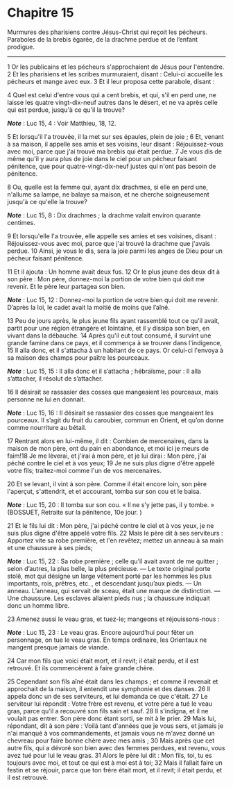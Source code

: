 # Chapitre 15

Murmures des pharisiens contre Jésus-Christ qui reçoit les pécheurs.
Paraboles de la brebis égarée, de la drachme perdue et de l’enfant prodigue.

***

1 Or les publicains et les pécheurs s'approchaient de Jésus pour l'entendre. 2 Et les pharisiens et les scribes murmuraient, disant : Celui-ci accueille les pécheurs et mange avec eux. 3 Et il leur proposa cette parabole, disant :


4 Quel est celui d'entre vous qui a cent brebis, et qui, s'il en perd une, ne laisse les quatre vingt-dix-neuf autres dans le désert, et ne va après celle qui est perdue, jusqu'à ce qu'il la trouve?

***Note*** :  Luc 15, 4 : Voir Matthieu, 18, 12.

5 Et lorsqu'il l'a trouvée, il la met sur ses épaules, plein de joie ; 6 Et, venant à sa maison, il appelle ses amis et ses voisins, leur disant : Réjouissez-vous avec moi, parce que j'ai trouvé ma brebis qui était perdue. 7 Je vous dis de même qu'il y aura plus de joie dans le ciel pour un pécheur faisant pénitence, que pour quatre-vingt-dix-neuf justes qui n'ont pas besoin de pénitence.


8 Ou, quelle est la femme qui, ayant dix drachmes, si elle en perd une, n'allume sa lampe, ne balaye sa maison, et ne cherche soigneusement jusqu'à ce qu'elle la trouve?

***Note*** :  Luc 15, 8 : Dix drachmes ; la drachme valait environ quarante centimes.

9 Et lorsqu'elle l'a trouvée, elle appelle ses amies et ses voisines, disant : Réjouissez-vous avec moi, parce que j'ai trouvé la drachme que j'avais perdue. 10 Ainsi, je vous le dis, sera la joie parmi les anges de Dieu pour un pécheur faisant pénitence.


11 Et il ajouta : Un homme avait deux fus. 12 Or le plus jeune des deux dit à son père : Mon père, donnez-moi la portion de votre bien qui doit me revenir. Et le père leur partagea son bien.

***Note*** :  Luc 15, 12 : Donnez-moi la portion de votre bien qui doit me revenir. D’après la loi, le cadet avait la moitié de moins que l’aîné.

13 Peu de jours après, le plus jeune fils ayant rassemblé tout ce qu'il avait, partit pour une région étrangère et lointaine, et il y dissipa son bien, en vivant dans la débauche. 14 Après qu'il eut tout consumé, il survint une grande famine dans ce pays, et il commença à se trouver dans l'indigence, 15 Il alla donc, et il s'attacha à un habitant de ce pays. Or celui-ci l'envoya à sa maison des champs pour paître les pourceaux.

***Note*** :  Luc 15, 15 : Il alla donc et il s’attacha ; hébraïsme, pour : Il alla s’attacher, il résolut de s’attacher.

16 Il désirait se rassasier des cosses que mangeaient les pourceaux, mais personne ne lui en donnait.

***Note*** :  Luc 15, 16 : Il désirait se rassasier des cosses que mangeaient les pourceaux. Il s’agit du fruit du caroubier, commun en Orient, et qu’on donne comme nourriture au bétail.

17 Rentrant alors en lui-même, il dit : Combien de mercenaires, dans la maison de mon père, ont du pain en abondance, et moi ici je meurs de faim!18 Je me lèverai, et j'irai à mon père, et je lui dirai : Mon père, j'ai péché contre le ciel et à vos yeux; 19 Je ne suis plus digne d'être appelé votre fils; traitez-moi comme l'un de vos mercenaires.


20 Et se levant, il vint à son père. Comme il était encore loin, son père l'aperçut, s'attendrit, et et accourant, tomba sur son cou et le baisa.

***Note*** :  Luc 15, 20 : Il tomba sur son cou. « Il ne s’y jette pas, il y tombe. » (BOSSUET, Retraite sur la pénitence, 10e jour. )

21 Et le fils lui dit : Mon père, j'ai péché contre le ciel et à vos yeux, je ne suis plus digne d'être appelé votre fils. 22 Mais le père dit à ses serviteurs : Apportez vite sa robe première, et l'en revêtez; mettez un anneau à sa main et une chaussure à ses pieds;

***Note*** :  Luc 15, 22 : Sa robe première ; celle qu’il avait avant de me quitter ; selon d’autres, la plus belle, la plus précieuse. ― Le texte original porte stolê, mot qui désigne un large vêtement porté par les hommes les plus importants, rois, prêtres, etc. , et descendant jusqu’aux pieds. ― Un anneau. L’anneau, qui servait de sceau, était une marque de distinction. ― Une chaussure. Les esclaves allaient pieds nus ; la chaussure indiquait donc un homme libre.

23 Amenez aussi le veau gras, et tuez-le; mangeons et réjouissons-nous :

***Note*** :  Luc 15, 23 : Le veau gras. Encore aujourd’hui pour fêter un personnage, on tue le veau gras. En temps ordinaire, les Orientaux ne mangent presque jamais de viande.

24 Car mon fils que voici était mort, et il revit; il était perdu, et il est retrouvé. Et ils commencèrent à faire grande chère.


25 Cependant son fils aîné était dans les champs ; et comme il revenait et approchait de la maison, il entendit une symphonie et des danses. 26 Il appela donc un de ses serviteurs, et lui demanda ce que c'était. 27 Le serviteur lui répondit : Votre frère est revenu, et votre père a tué le veau gras, parce qu'il a recouvré son fils sain et sauf. 28 Il s'indigna, et il ne voulait pas entrer. Son père donc étant sorti, se mit à le prier. 29 Mais lui, répondant, dit à son père : Voilà tant d'années que je vous sers, et jamais je n'ai manqué à vos commandements, et jamais vous ne m'avez donné un chevreau pour faire bonne chère avec mes amis ; 30 Mais après que cet autre fils, qui a dévoré son bien avec des femmes perdues, est revenu, vous avez tué pour lui le veau gras. 31 Alors le père lui dit : Mon fils, toi, tu es toujours avec moi, et tout ce qui est à moi est à toi; 32 Mais il fallait faire un festin et se réjouir, parce que ton frère était mort, et il revit; il était perdu, et il est retrouvé.

